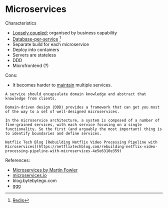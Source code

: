 # Microservices

Characteristics

* [Loosely coupled](../strategies/loose-coupling-of-services.md); organised by business capability
* [Database-per-service](../data-management-patterns/database-per-service.md) [^redis]
* Separate build for each microservice
* Deploy into containers
* Servers are stateless
* DDD
* Microfrontend (?)

Cons:
* It becomes harder to [maintain](../goals/maintainability.md) multiple services.

~~~admonish tip
A service should encapsulate domain knowledge and abstract that knowledge from clients.
~~~

~~~admonish tip
Domain-driven design (DDD) provides a framework that can get you most of the way to a set of well-designed microservices.
~~~

~~~admonish question title="Service boundaries"
In the microservice architecture, a system is composed of a number of fine-grained services, with each service focusing on a single functionality. So the first (and arguably the most important) thing is to identify boundaries and define services.

Netflix Tech Blog [Rebuilding Netflix Video Processing Pipeline with Kicroservices](https://netflixtechblog.com/rebuilding-netflix-video-processing-pipeline-with-microservices-4e5e6310e359)
~~~

References:
* [Microservices by Martin Fowler](https://martinfowler.com/articles/microservices.html)
* [microservices.io](https://microservices.io)
* blog.bytebytego.com
* [ggg](https://learn.microsoft.com/en-us/azure/architecture/microservices/model/domain-analysis)

[^redis]: [Redis](https://redis.com/blog/implementing-designing-microservices/)
